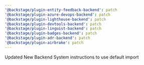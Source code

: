 ```yaml
---
'@backstage/plugin-entity-feedback-backend': patch
'@backstage/plugin-azure-devops-backend': patch
'@backstage/plugin-lighthouse-backend': patch
'@backstage/plugin-devtools-backend': patch
'@backstage/plugin-linguist-backend': patch
'@backstage/plugin-badges-backend': patch
'@backstage/plugin-adr-backend': patch
'@backstage/plugin-airbrake': patch
---
```


Updated New Backend System instructions to use default import
